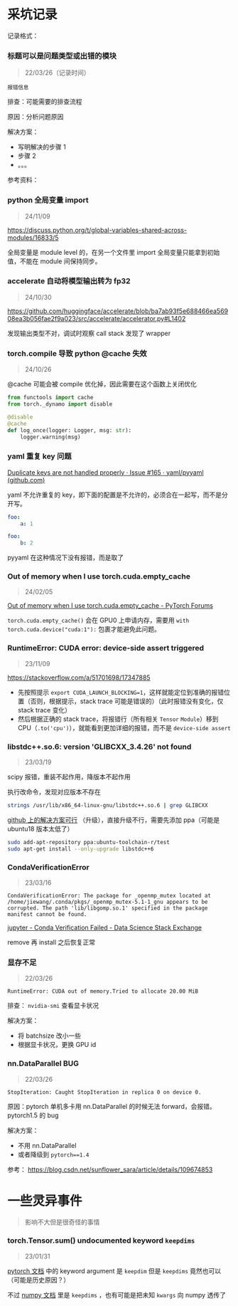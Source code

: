 # 采坑记录

记录格式：

### 标题可以是问题类型或出错的模块

> 22/03/26（记录时间）

```
报错信息
```

排查：可能需要的排查流程

原因：分析问题原因

解决方案：

- 写明解决的步骤 1
- 步骤 2
- 。。。

参考资料：

### python 全局变量 import

> 24/11/09

https://discuss.python.org/t/global-variables-shared-across-modules/16833/5

全局变量是 module level 的，在另一个文件里 import 全局变量只能拿到初始值，不能在 module 间保持同步。

### accelerate 自动将模型输出转为 fp32

> 24/10/30

https://github.com/huggingface/accelerate/blob/ba7ab93f5e688466ea56908ea3b056fae2f9a023/src/accelerate/accelerator.py#L1402

发现输出类型不对，调试时观察 call stack 发现了 wrapper

### torch.compile 导致 python @cache 失效

> 24/10/26

@cache 可能会被 compile 优化掉，因此需要在这个函数上关闭优化

```python
from functools import cache
from torch._dynamo import disable

@disable
@cache
def log_once(logger: Logger, msg: str):
    logger.warning(msg)

```

### yaml 重复 key 问题

[Duplicate keys are not handled properly · Issue #165 · yaml/pyyaml (github.com)](https://github.com/yaml/pyyaml/issues/165)

yaml 不允许重复的 key，即下面的配置是不允许的，必须合在一起写，而不是分开写。

```yaml
foo:
    a: 1

foo:
    b: 2
```

pyyaml 在这种情况下没有报错，而是取了

### Out of memory when I use torch.cuda.empty_cache

> 24/02/05

[Out of memory when I use torch.cuda.empty_cache - PyTorch Forums](https://discuss.pytorch.org/t/out-of-memory-when-i-use-torch-cuda-empty-cache/57898)

`torch.cuda.empty_cache()` 会在 GPU0 上申请内存，需要用 `with torch.cuda.device("cuda:1"):` 包裹才能避免此问题。

### RuntimeError: CUDA error: device-side assert triggered

> 23/11/09

https://stackoverflow.com/a/51701698/17347885

- 先按照提示 `export CUDA_LAUNCH_BLOCKING=1`，这样就能定位到准确的报错位置（否则，根据提示，stack trace 可能是错误的）（此时报错没有变化，仅 stack trace 变化）
- 然后根据正确的 stack trace，将报错行（所有相关 `Tensor` `Module`）移到 CPU（`.to('cpu')`），就能看到更加详细的报错，而不是 `device-side assert`

### libstdc++.so.6: version 'GLIBCXX_3.4.26' not found

> 23/03/19

scipy 报错，重装不起作用，降版本不起作用

执行改命令，发现对应版本不存在

```bash
strings /usr/lib/x86_64-linux-gnu/libstdc++.so.6 | grep GLIBCXX
```

[github 上的解决方案可行](https://github.com/lhelontra/tensorflow-on-arm/issues/13#issuecomment-489296444) （升级），直接升级不行，需要先添加 ppa（可能是 ubuntu18 版本太低了）

```bash
sudo add-apt-repository ppa:ubuntu-toolchain-r/test
sudo apt-get install --only-upgrade libstdc++6
```

### CondaVerificationError

> 23/03/16

```
CondaVerificationError: The package for _openmp_mutex located at /home/jiewang/.conda/pkgs/_openmp_mutex-5.1-1_gnu appears to be corrupted. The path 'lib/libgomp.so.1' specified in the package manifest cannot be found.
```

[jupyter - Conda Verification Failed - Data Science Stack Exchange](https://datascience.stackexchange.com/questions/41732/conda-verification-failed)

remove 再 install 之后恢复正常

### 显存不足

> 22/03/26

```
RuntimeError: CUDA out of memory.Tried to allocate 20.00 MiB
```

排查： `nvidia-smi` 查看显卡状况

解决方案：

- 将 batchsize 改小一些
- 根据显卡状况，更换 GPU id

### nn.DataParallel BUG

> 22/03/26

```
StopIteration: Caught StopIteration in replica 0 on device 0.
```

原因：pytorch 单机多卡用 nn.DataParallel 的时候无法 forward，会报错。pytorch1.5 的 bug

解决方案：

- 不用 nn.DataParallel
- 或者降级到 `pytorch==1.4`

参考： https://blog.csdn.net/sunflower_sara/article/details/109674853

# 一些灵异事件

> 影响不大但是很奇怪的事情

### torch.Tensor.sum() undocumented keyword `keepdims`

> 23/01/31

[pytorch 文档](https://pytorch.org/docs/stable/generated/torch.Tensor.sum.html#torch.Tensor.sum) 中的 keyword argument 是 `keepdim` 但是 `keepdims` 竟然也可以（可能是历史原因？）

不过 [numpy 文档](https://numpy.org/doc/stable/reference/generated/numpy.sum.html) 里是 `keepdims` ，也有可能是把未知 `kwargs` 向 numpy 透传了
